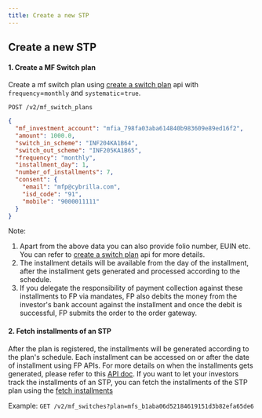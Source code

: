 ```yaml
---
title: Create a new STP
---
```

## Create a new STP

#### 1. Create a MF Switch plan

Create a mf switch plan using [create a switch plan](https://fintechprimitives.com/docs/api/#create-a-mf-switch) api with `frequency`=`monthly` and `systematic`=`true`.

`POST /v2/mf_switch_plans`

```json
{
  "mf_investment_account": "mfia_798fa03aba614840b983609e89ed16f2",
  "amount": 1000.0,
  "switch_in_scheme": "INF204KA1B64",
  "switch_out_scheme": "INF205KA1B65",
  "frequency": "monthly",
  "installment_day": 1,
  "number_of_installments": 7,
  "consent": {
    "email": "mfp@cybrilla.com",
    "isd_code": "91",
    "mobile": "9000011111"
  }
}
```

Note:

 1. Apart from the above data you can also provide folio number, EUIN etc. You can refer to [create a switch plan](https://fintechprimitives.com/docs/api/#create-a-switch-plan) api for more details.
 2. The installment details will be available from the day of the installment, after the installment gets generated and processed according to the schedule.
 3. If you delegate the responsibility of payment collection against these installments to FP via mandates, FP also debits the money from the investor's bank account against the installment and once the debit is successful, FP submits the order to the order gateway.

#### 2. Fetch installments of an STP

After the plan is registered, the installments will be generated according to the plan's schedule. Each installment can be accessed on or after the date of installment using FP APIs. For more details on when the installments gets generated, please refer to this [API doc](https://fintechprimitives.com/docs/api/#installment-generation). If you want to let your investors track the installments of an STP, you can fetch the installments of the STP plan using the [fetch installments](https://fintechprimitives.com/docs/api/#list-all-mf-switches)

Example: `GET /v2/mf_switches?plan=mfs_b1aba06d52184619151d3b82efa65de6`
